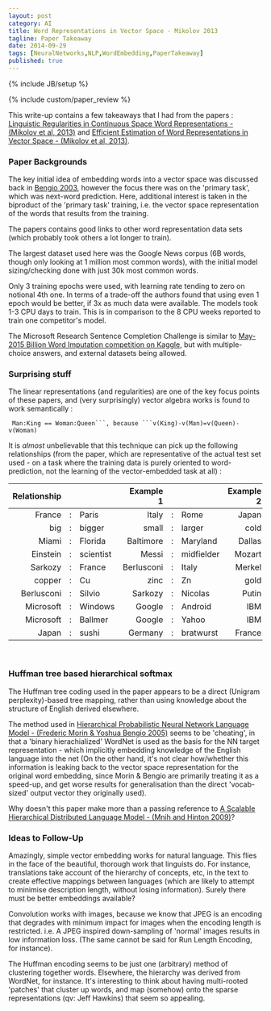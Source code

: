 ```yaml
---
layout: post
category: AI
title: Word Representations in Vector Space - Mikolov 2013
tagline: Paper Takeaway
date: 2014-09-29
tags: [NeuralNetworks,NLP,WordEmbedding,PaperTakeaway]
published: true
---
```

{% include JB/setup %}

{% include custom/paper_review %}

This write-up contains a few takeaways that I had from the papers :
[Linguistic Regularities in Continuous Space Word Representations - (Mikolov et al, 2013)](http://research.microsoft.com/apps/pubs/default.aspx?id=189726) and 
[Efficient Estimation of Word Representations in Vector Space - (Mikolov et al, 2013)](http://arxiv.org/abs/1301.3781).

### Paper Backgrounds

The key initial idea of embedding words into a vector space was discussed back in [Bengio 2003](/ai/2014/09/28/neural-probabalistic-language-model/), however the focus there was on the 'primary task', which was next-word prediction.  Here, additional interest is taken in the biproduct of the 'primary task' training, i.e. the vector space representation of the words that results from the training.

The papers contains good links to other word representation data sets (which probably took others a lot longer to train).

The largest dataset used here was the Google News corpus (6B words, though only looking at 1 million most common words), with the initial model sizing/checking done with just 30k most common words.

Only 3 training epochs were used, with learning rate tending to zero on notional 4th one.  In terms of a trade-off the authors found that using even 1 epoch would be better, if 3x as much data were available.  The models took 1-3 CPU days to train.  This is in comparison to the 8 CPU weeks reported to train one competitor's model.

The Microsoft Research Sentence Completion Challenge is similar to [May-2015 Billion Word Imputation competition on Kaggle](http://www.kaggle.com/c/billion-word-imputation), but with multiple-choice answers, and external datasets being allowed.


### Surprising stuff

The linear representations (and regularities) are one of the key focus points of these papers, and (very surprisingly) vector algebra works is found to work semantically :

```
 Man:King == Woman:Queen```, because ```v(King)-v(Man)=v(Queen)-v(Woman)
```
 
It is _almost_ unbelievable that this technique can pick up the following relationships (from the paper, which are 
representative of the actual test set used - on a task where the training data
is purely oriented to word-prediction, not the learning of the vector-embedded task at all) : 

| Relationship |  | | Example 1 | | | Example 2 |  | | Example 3 | | |
| --------------:|---|:-------------- |  --------------:|---|:-------------- | --------------:|---|:-------------- | --------------:|---|:-------------- | 
| France | : | Paris | Italy | : | Rome | Japan | : | Tokyo | Florida | : | Tallahassee |
| big | : | bigger | small | : | larger | cold | : | colder | quick | : | quicker |
| Miami | : | Florida | Baltimore | : | Maryland | Dallas | : | Texas | Kona | : | Hawaii |
| Einstein | : | scientist | Messi | : | midfielder | Mozart | : | violinist | Picasso | : | painter |
| Sarkozy | : | France | Berlusconi | : | Italy | Merkel | : | Germany | Koizumi | : | Japan |
| copper | : | Cu | zinc | : | Zn | gold | : | Au | uranium | : | plutonium |
| Berlusconi | : | Silvio | Sarkozy | : | Nicolas | Putin | : | Medvedev | Obama | : | Barack |
| Microsoft | : | Windows | Google | : | Android | IBM | : | Linux | Apple | : | iPhone |
| Microsoft | : | Ballmer | Google | : | Yahoo | IBM | : | McNealy | Apple | : | Jobs |
| Japan | : | sushi | Germany | : | bratwurst | France | : | tapas | USA | : | pizza |

<br />


### Huffman tree based hierarchical softmax

The Huffman tree coding used in the paper appears to be a direct (Unigram perplexity)-based tree mapping, rather than using knowledge about the structure of English derived elsewhere.

The method used in [Hierarchical Probabilistic Neural Network Language Model - (Frederic Morin & Yoshua Bengio 2005)](http://www.iro.umontreal.ca/~lisa/pointeurs/hierarchical-nnlm-aistats05.pdf) seems to be 'cheating', in that a 'binary hierachialized' WordNet is used as the basis for the NN target representation - which implicitly embedding knowledge of the English language into the net (On the other hand, it's not clear how/whether this information is leaking back to the vector space representation for the original word embedding, since Morin & Bengio are primarily treating it as a speed-up, and get worse results for generalisation than the direct 'vocab-sized' output vector they originally used).

Why doesn't this paper make more than a passing reference to [A Scalable Hierarchical Distributed Language Model - (Mnih and Hinton 2009)](https://www.cs.toronto.edu/~amnih/papers/hlbl_final.pdf)?

### Ideas to Follow-Up

Amazingly, simple vector embedding works for natural language.  This flies in the face of the beautiful, thorough work that linguists do.  For instance, translations take account of the hierarchy of concepts, etc, in the text to create effective mappings between languages (which are likely to attempt to minimise description length, without losing information).  Surely there must be better embeddings available?  

Convolution works with images, because we know that JPEG is an encoding that degrades with minimum impact for images when the encoding length is restricted.  i.e.  A JPEG inspired down-sampling of 'normal' images results in low information loss.  (The same cannot be said for Run Length Encoding, for instance).

The Huffman encoding seems to be just one (arbitrary) method of clustering together words.  Elsewhere, the hierarchy was derived from WordNet, for instance.  It's interesting to think about having multi-rooted 'patches' that cluster up words, and map (somehow) onto the sparse representations (qv: Jeff Hawkins) that seem so appealing.

